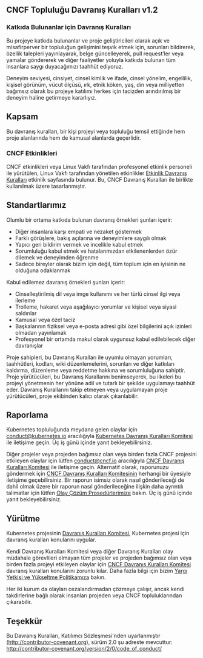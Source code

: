 ## CNCF Topluluğu Davranış Kuralları v1.2

### Katkıda Bulunanlar için Davranış Kuralları

Bu projeye katkıda bulunanlar ve proje geliştiricileri olarak açık ve misafirperver bir topluluğun gelişimini teşvik etmek için, sorunları bildirerek, özellik talepleri yayınlayarak, belge güncelleyerek, pull request’ler veya yamalar göndererek ve diğer faaliyetler yoluyla katkıda bulunan tüm insanlara saygı duyacağımızı taahhüt ediyoruz.

Deneyim seviyesi, cinsiyet, cinsel kimlik ve ifade, cinsel yönelim, engellilik, kişisel görünüm, vücut ölçüsü, ırk, etnik köken, yaş, din veya milliyetten bağımsız olarak bu projeye katılımı herkes için tacizden arındırılmış bir deneyim haline getirmeye kararlıyız.

## Kapsam

Bu davranış kuralları, bir kişi projeyi veya topluluğu temsil ettiğinde hem proje alanlarında hem de kamusal alanlarda geçerlidir.

### CNCF Etkinlikleri

CNCF etkinlikleri veya Linux Vakfı tarafından profesyonel etkinlik personeli ile yürütülen, Linux Vakfı tarafından yönetilen etkinlikler [Etkinlik Davranış Kuralları](https://events.linuxfoundation.org/code-of-conduct/) etkinlik sayfasında bulunur. Bu, CNCF Davranış Kuralları ile birlikte kullanılmak üzere tasarlanmıştır.

## Standartlarımız

Olumlu bir ortama katkıda bulunan davranış örnekleri şunları içerir:

- Diğer insanlara karşı empati ve nezaket göstermek
- Farklı görüşlere, bakış açılarına ve deneyimlere saygılı olmak
- Yapıcı geri bildirim vermek ve incelikle kabul etmek
- Sorumluluğu kabul etmek ve hatalarımızdan etkilenenlerden özür dilemek ve deneyimden öğrenme
- Sadece bireyler olarak bizim için değil, tüm toplum için en iyisinin ne olduğuna odaklanmak

Kabul edilemez davranış örnekleri şunları içerir:

- Cinselleştirilmiş dil veya imge kullanımı ve her türlü cinsel ilgi veya ilerleme
- Trolleme, hakaret veya aşağılayıcı yorumlar ve kişisel veya siyasi saldırılar
- Kamusal veya özel taciz
- Başkalarının fiziksel veya e-posta adresi gibi özel bilgilerini açık izinleri olmadan yayınlamak
- Profesyonel bir ortamda makul olarak uygunsuz kabul edilebilecek diğer davranışlar

Proje sahipleri, bu Davranış Kuralları ile uyumlu olmayan yorumları, taahhütleri, kodları, wiki düzenlemelerini, sorunları ve diğer katkıları kaldırma, düzenleme veya reddetme hakkına ve sorumluluğuna sahiptir.
Proje yürütücüleri, bu Davranış Kurallarını benimseyerek, bu ilkeleri bu projeyi yönetmenin her yönüne adil ve tutarlı bir şekilde uygulamayı taahhüt eder.
Davranış Kurallarını takip etmeyen veya uygulamayan proje yürütücüleri, proje ekibinden kalıcı olarak çıkarılabilir.

## Raporlama

Kubernetes topluluğunda meydana gelen olaylar için <conduct@kubernetes.io> aracılığıyla [Kubernetes Davranış Kuralları Komitesi](https://git.k8s.io/community/committee-code-of-conduct) ile iletişime geçin. Üç iş günü içinde yanıt bekleyebilirsiniz.

Diğer projeler veya projeden bağımsız olan veya birden fazla CNCF projesini etkileyen olaylar için lütfen conduct@cncf.io aracılığıyla [CNCF Davranış Kuralları Komitesi](https://www.cncf.io/conduct/committee/) ile iletişime geçin. Alternatif olarak, raporunuzu göndermek için [CNCF Davranış Kuralları Komitesinin](https://www.cncf.io/conduct/committee/) herhangi bir üyesiyle iletişime geçebilirsiniz. Bir raporun isimsiz olarak nasıl gönderileceği de dahil olmak üzere bir raporun nasıl gönderileceğine ilişkin daha ayrıntılı talimatlar için lütfen [Olay Çözüm Prosedürlerimize](https://www.cncf.io/conduct/procedures/) bakın. Üç iş günü içinde yanıt bekleyebilirsiniz.

## Yürütme

Kubernetes projesinin [Davranış Kuralları Komitesi](https://github.com/kubernetes/community/tree/master/committee-code-of-conduct), Kubernetes projesi için davranış kuralları konularını uygular.

Kendi Davranış Kuralları Komitesi veya diğer Davranış Kuralları olay müdahale görevlileri olmayan tüm projeler ve projeden bağımsız olan veya birden fazla projeyi etkileyen olaylar için [CNCF Davranış Kuralları Komitesi](https://www.cncf.io/conduct/committee/) davranış kuralları konularını zorunlu kılar. Daha fazla bilgi için bizim [Yargı Yetkisi ve Yükseltme Politikamıza](https://www.cncf.io/conduct/jurisdiction/) bakın.

Her iki kurum da olayları cezalandırmadan çözmeye çalışır, ancak kendi takdirlerine bağlı olarak insanları projeden veya CNCF topluluklarından çıkarabilir.

## Teşekkür

Bu Davranış Kuralları, Katılımcı Sözleşmesi'nden uyarlanmıştır
(http://contributor-covenant.org), sürüm 2.0 şu adreste mevcuttur:
http://contributor-covenant.org/version/2/0/code_of_conduct/
